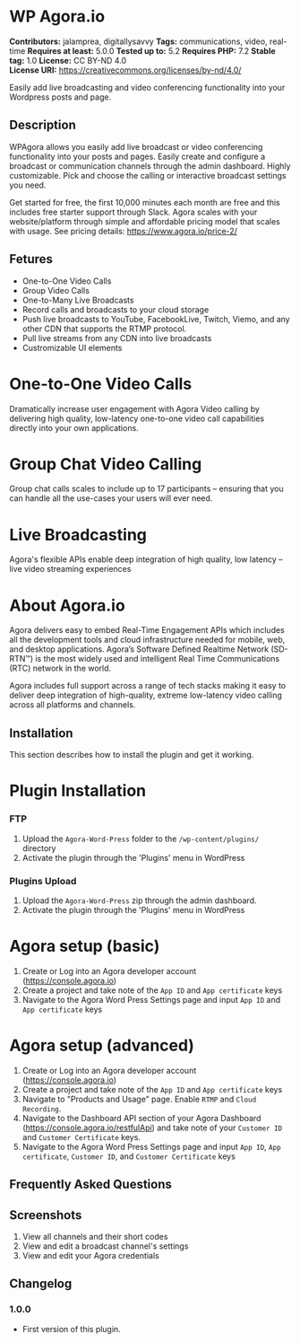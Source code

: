 # WP Agora.io #
**Contributors:** jalamprea, digitallysavvy
**Tags:** communications, video, real-time
**Requires at least:** 5.0.0
**Tested up to:** 5.2
**Requires PHP:** 7.2
**Stable tag:** 1.0
**License:** CC BY-ND 4.0  
**License URI:** https://creativecommons.org/licenses/by-nd/4.0/  

Easily add live broadcasting and video conferencing functionality into your Wordpress posts and page.

## Description ##

WPAgora allows you easily add live broadcast or video conferencing functionality into your posts and pages. Easily create and configure a broadcast or communication channels through the admin dashboard. Highly customizable. Pick and choose the calling or interactive broadcast settings you need.

Get started for free, the first 10,000 minutes each month are free and this includes free starter support through Slack. Agora scales with your website/platform through simple and affordable pricing model that scales with usage. See pricing details: https://www.agora.io/price-2/

## Fetures ##

-  One-to-One Video Calls
-  Group Video Calls
-  One-to-Many Live Broadcasts
-  Record calls and broadcasts to your cloud storage
-  Push live broadcasts to YouTube, FacebookLive, Twitch, Viemo, and any other CDN that supports the RTMP protocol.
-  Pull live streams from any CDN into live broadcasts
-  Custromizable UI elements

# One-to-One Video Calls
Dramatically increase user engagement with Agora Video calling by delivering high quality, low-latency one-to-one video call capabilities directly into your own applications. 

# Group Chat Video Calling
Group chat calls scales to include up to 17 participants – ensuring that you can handle all the use-cases your users will ever need.

# Live Broadcasting
Agora's flexible APIs enable deep integration of high quality, low latency – live video streaming experiences

# About Agora.io
Agora delivers easy to embed Real-Time Engagement APIs which includes all the development tools and cloud infrastructure needed for mobile, web, and desktop applications.  Agora’s Software Defined Realtime Network (SD-RTN™) is the most widely used and intelligent Real Time Communications (RTC) network in the world.

Agora includes full support across a range of tech stacks making it easy to deliver deep integration of high-quality, extreme low-latency video calling across all platforms and channels.

## Installation ##

This section describes how to install the plugin and get it working.

# Plugin Installation
### FTP
1.  Upload the `Agora-Word-Press` folder to the `/wp-content/plugins/` directory
2.  Activate the plugin through the 'Plugins' menu in WordPress

### Plugins Upload
1.  Upload the `Agora-Word-Press` zip through the admin dashboard.
2.  Activate the plugin through the 'Plugins' menu in WordPress

# Agora setup (basic)
1.  Create or Log into an Agora developer account (https://console.agora.io)
2.  Create a project and take note of the `App ID` and `App certificate` keys
3.  Navigate to the Agora Word Press Settings page and input `App ID` and `App certificate` keys

# Agora setup (advanced)
1.  Create or Log into an Agora developer account (https://console.agora.io)
2.  Create a project and take note of the `App ID` and `App certificate` keys
3.  Navigate to "Products and Usage" page. Enable `RTMP` and `Cloud Recording`.
4.  Navigate to the Dashboard API section of your Agora Dashboard (https://console.agora.io/restfulApi) and take note of your `Customer ID` and `Customer Certificate` keys.
5.  Navigate to the Agora Word Press Settings page and input `App ID`, `App certificate`, `Customer ID`, and `Customer Certificate` keys

## Frequently Asked Questions ##

## Screenshots ##

1.  View all channels and their short codes
2.  View and edit a broadcast channel's settings
3.  View and edit your Agora credentials

## Changelog ##

### 1.0.0 ###
* First version of this plugin.
